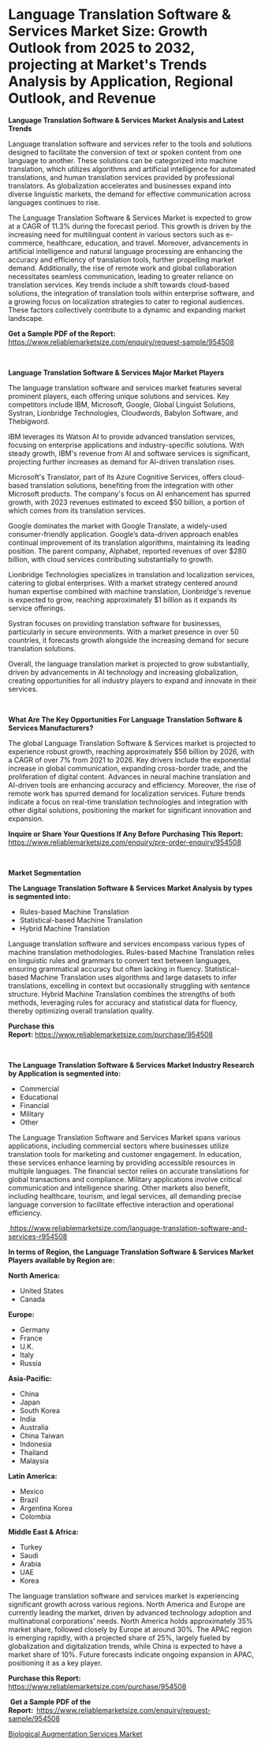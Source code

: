 <p><h1>Language Translation Software & Services Market Size: Growth Outlook from 2025 to 2032, projecting at Market's Trends Analysis by Application, Regional Outlook, and Revenue</h1></p><p><strong>Language Translation Software & Services Market Analysis and Latest Trends</strong></p>
<p><p>Language translation software and services refer to the tools and solutions designed to facilitate the conversion of text or spoken content from one language to another. These solutions can be categorized into machine translation, which utilizes algorithms and artificial intelligence for automated translations, and human translation services provided by professional translators. As globalization accelerates and businesses expand into diverse linguistic markets, the demand for effective communication across languages continues to rise.</p><p>The Language Translation Software & Services Market is expected to grow at a CAGR of 11.3% during the forecast period. This growth is driven by the increasing need for multilingual content in various sectors such as e-commerce, healthcare, education, and travel. Moreover, advancements in artificial intelligence and natural language processing are enhancing the accuracy and efficiency of translation tools, further propelling market demand. Additionally, the rise of remote work and global collaboration necessitates seamless communication, leading to greater reliance on translation services. Key trends include a shift towards cloud-based solutions, the integration of translation tools within enterprise software, and a growing focus on localization strategies to cater to regional audiences. These factors collectively contribute to a dynamic and expanding market landscape.</p></p>
<p><strong>Get a Sample PDF of the Report:&nbsp;</strong> <a href="https://www.reliablemarketsize.com/enquiry/request-sample/954508?utm_campaign=2457&utm_medium=2&utm_source=Github&utm_content=ia&utm_term=07032025&utm_id=language-translation-software-services">https://www.reliablemarketsize.com/enquiry/request-sample/954508</a></p>
<p>&nbsp;</p>
<p><strong>Language Translation Software & Services Major Market Players</strong></p>
<p><p>The language translation software and services market features several prominent players, each offering unique solutions and services. Key competitors include IBM, Microsoft, Google, Global Linguist Solutions, Systran, Lionbridge Technologies, Cloudwords, Babylon Software, and Thebigword. </p><p>IBM leverages its Watson AI to provide advanced translation services, focusing on enterprise applications and industry-specific solutions. With steady growth, IBM's revenue from AI and software services is significant, projecting further increases as demand for AI-driven translation rises.</p><p>Microsoft's Translator, part of its Azure Cognitive Services, offers cloud-based translation solutions, benefiting from the integration with other Microsoft products. The company's focus on AI enhancement has spurred growth, with 2023 revenues estimated to exceed $50 billion, a portion of which comes from its translation services.</p><p>Google dominates the market with Google Translate, a widely-used consumer-friendly application. Google’s data-driven approach enables continual improvement of its translation algorithms, maintaining its leading position. The parent company, Alphabet, reported revenues of over $280 billion, with cloud services contributing substantially to growth.</p><p>Lionbridge Technologies specializes in translation and localization services, catering to global enterprises. With a market strategy centered around human expertise combined with machine translation, Lionbridge's revenue is expected to grow, reaching approximately $1 billion as it expands its service offerings.</p><p>Systran focuses on providing translation software for businesses, particularly in secure environments. With a market presence in over 50 countries, it forecasts growth alongside the increasing demand for secure translation solutions.</p><p>Overall, the language translation market is projected to grow substantially, driven by advancements in AI technology and increasing globalization, creating opportunities for all industry players to expand and innovate in their services.</p></p>
<p>&nbsp;</p>
<p><strong>What Are The Key Opportunities For Language Translation Software & Services Manufacturers?</strong></p>
<p><p>The global Language Translation Software & Services market is projected to experience robust growth, reaching approximately $56 billion by 2026, with a CAGR of over 7% from 2021 to 2026. Key drivers include the exponential increase in global communication, expanding cross-border trade, and the proliferation of digital content. Advances in neural machine translation and AI-driven tools are enhancing accuracy and efficiency. Moreover, the rise of remote work has spurred demand for localization services. Future trends indicate a focus on real-time translation technologies and integration with other digital solutions, positioning the market for significant innovation and expansion.</p></p>
<p><strong>Inquire or Share Your Questions If Any Before Purchasing This Report:</strong> <a href="https://www.reliablemarketsize.com/enquiry/pre-order-enquiry/954508?utm_campaign=2457&utm_medium=2&utm_source=Github&utm_content=ia&utm_term=07032025&utm_id=language-translation-software-services">https://www.reliablemarketsize.com/enquiry/pre-order-enquiry/954508</a></p>
<p>&nbsp;</p>
<p><strong>Market Segmentation</strong></p>
<p><strong>The Language Translation Software & Services Market Analysis by types is segmented into:</strong></p>
<p><ul><li>Rules-based Machine Translation</li><li>Statistical-based Machine Translation</li><li>Hybrid Machine Translation</li></ul></p>
<p><p>Language translation software and services encompass various types of machine translation methodologies. Rules-based Machine Translation relies on linguistic rules and grammars to convert text between languages, ensuring grammatical accuracy but often lacking in fluency. Statistical-based Machine Translation uses algorithms and large datasets to infer translations, excelling in context but occasionally struggling with sentence structure. Hybrid Machine Translation combines the strengths of both methods, leveraging rules for accuracy and statistical data for fluency, thereby optimizing overall translation quality.</p></p>
<p><strong>Purchase this Report:&nbsp;</strong><a href="https://www.reliablemarketsize.com/purchase/954508?utm_campaign=2457&utm_medium=2&utm_source=Github&utm_content=ia&utm_term=07032025&utm_id=language-translation-software-services">https://www.reliablemarketsize.com/purchase/954508</a></p>
<p>&nbsp;</p>
<p><strong>The Language Translation Software & Services Market Industry Research by Application is segmented into:</strong></p>
<p><ul><li>Commercial</li><li>Educational</li><li>Financial</li><li>Military</li><li>Other</li></ul></p>
<p><p>The Language Translation Software and Services Market spans various applications, including commercial sectors where businesses utilize translation tools for marketing and customer engagement. In education, these services enhance learning by providing accessible resources in multiple languages. The financial sector relies on accurate translations for global transactions and compliance. Military applications involve critical communication and intelligence sharing. Other markets also benefit, including healthcare, tourism, and legal services, all demanding precise language conversion to facilitate effective interaction and operational efficiency.</p></p>
<p><a href="https://www.reliablemarketsize.com/language-translation-software-and-services-r954508?utm_campaign=2457&utm_medium=2&utm_source=Github&utm_content=ia&utm_term=07032025&utm_id=language-translation-software-services">&nbsp;https://www.reliablemarketsize.com/language-translation-software-and-services-r954508</a></p>
<p><strong>In terms of Region, the Language Translation Software & Services Market Players available by Region are:</strong></p>
<p>
    <p> <strong> North America: </strong>
        <ul>
            <li>United States</li>
            <li>Canada</li>
        </ul>
        </p> 
    <p> <strong> Europe: </strong>
        <ul>
            <li>Germany</li>
            <li>France</li>
            <li>U.K.</li>
            <li>Italy</li>
            <li>Russia</li>
        </ul>
        </p> 
    <p> <strong> Asia-Pacific: </strong>
        <ul>
            <li>China</li>
            <li>Japan</li>
            <li>South Korea</li>
            <li>India</li>
            <li>Australia</li>
            <li>China Taiwan</li>
            <li>Indonesia</li>
            <li>Thailand</li>
            <li>Malaysia</li>
        </ul>
        </p> 
    <p> <strong> Latin America: </strong>
        <ul>
            <li>Mexico</li>
            <li>Brazil</li>
            <li>Argentina Korea</li>
            <li>Colombia</li>
        </ul>
        </p> 
    <p> <strong> Middle East & Africa: </strong>
        <ul>
            <li>Turkey</li>
            <li>Saudi</li>
            <li>Arabia</li>
            <li>UAE</li>
            <li>Korea</li>
        </ul>
    </p>
    </p>
<p><p>The language translation software and services market is experiencing significant growth across various regions. North America and Europe are currently leading the market, driven by advanced technology adoption and multinational corporations’ needs. North America holds approximately 35% market share, followed closely by Europe at around 30%. The APAC region is emerging rapidly, with a projected share of 25%, largely fueled by globalization and digitalization trends, while China is expected to have a market share of 10%. Future forecasts indicate ongoing expansion in APAC, positioning it as a key player.</p></p>
<p><strong>Purchase this Report: </strong><a href="https://www.reliablemarketsize.com/purchase/954508?utm_campaign=2457&utm_medium=2&utm_source=Github&utm_content=ia&utm_term=07032025&utm_id=language-translation-software-services">https://www.reliablemarketsize.com/purchase/954508</a></p>
<p>&nbsp;<strong>Get a Sample PDF of the Report:&nbsp;&nbsp;</strong><a href="https://www.reliablemarketsize.com/enquiry/request-sample/954508?utm_campaign=2457&utm_medium=2&utm_source=Github&utm_content=ia&utm_term=07032025&utm_id=language-translation-software-services">https://www.reliablemarketsize.com/enquiry/request-sample/954508</a></p>
<p><strong></strong></p>
<p><p><a href="https://github.com/cheryjhonson/Market-Research-Report-List-1/blob/main/biological-augmentation-services-market.md?utm_campaign=2457&utm_medium=2&utm_source=Github&utm_content=ia&utm_term=07032025&utm_id=language-translation-software-services">Biological Augmentation Services Market</a></p></p>